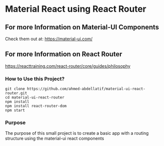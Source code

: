 # Material React using React Router

## For more Information on Material-UI Components
Check them out at: https://material-ui.com/


## For more Information on React Router
https://reacttraining.com/react-router/core/guides/philosophy


### How to Use this Project?

```
git clone https://github.com/ahmed-abdellatif/material-ui-react-router.git
cd material-ui-react-router
npm install
npm install react-router-dom
npm start
```

### Purpose
The purpose of this small project is to create a basic
app with a routing structure using the material-ui react components
